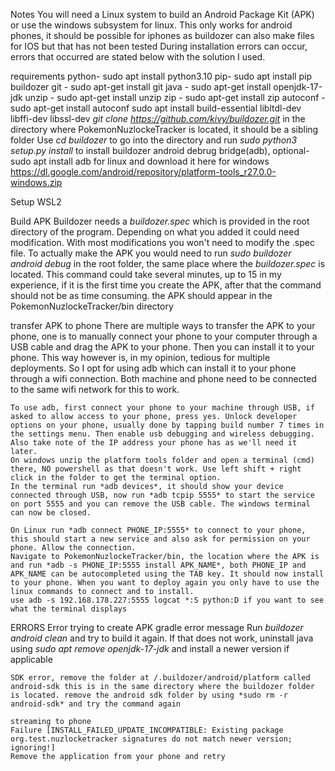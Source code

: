 Notes
    You will need a Linux system to build an Android Package Kit (APK) or use the windows subsystem for linux.
    This only works for android phones, it should be possible for iphones as buildozer can also make files for IOS but that has not been tested
    During installation errors can occur, errors that occurred are stated below with the solution I used.

requirements
    python- sudo apt install python3.10
    pip- sudo apt install pip
    buildozer
        git - sudo apt-get install git
        java - sudo apt-get install openjdk-17-jdk
        unzip - sudo apt-get install unzip
        zip - sudo apt-get install zip
        autoconf - sudo apt-get install autoconf
        sudo apt install build-essential libltdl-dev libffi-dev libssl-dev
        *git clone https://github.com/kivy/buildozer.git* in the directory where PokemonNuzlockeTracker is located, it should be a sibling folder
        Use *cd buildozer* to go into the directory and run *sudo python3 setup.py install* to install buildozer
    android debrug bridge(adb), optional- sudo apt install adb for linux and download it here for windows https://dl.google.com/android/repository/platform-tools_r27.0.0-windows.zip

Setup WSL2


Build APK
    Buildozer needs a *buildozer.spec* which is provided in the root directory of the program. Depending on what you added it could need modification. With most modifications you won't need to modify the .spec file.
    To actually make the APK you would need to run *sudo buildozer android debug* in the root folder, the same place where the *buildozer.spec* is located.
    This command could take several minutes, up to 15 in my experience, if it is the first time you create the APK, after that the command should not be as time consuming.
    the APK should appear in the PokemonNuzlockeTracker/bin directory

transfer APK to phone
    There are multiple ways to transfer the APK to your phone, one is to manually connect your phone to your computer through a USB cable and drag the APK to your phone. Then you can install it to your phone.
    This way however is, in my opinion, tedious for multiple deployments. So I opt for using adb which can install it to your phone through a wifi connection. Both machine and phone need to be connected to the same wifi network for this to work.

    To use adb, first connect your phone to your machine through USB, if asked to allow access to your phone, press yes. Unlock developer options on your phone, usually done by tapping build number 7 times in the settings menu. Then enable usb debugging and wireless debugging. Also take note of the IP address your phone has as we'll need it later.
    On windows unzip the platform tools folder and open a terminal (cmd) there, NO powershell as that doesn't work. Use left shift + right click in the folder to get the terminal option.
    In the terminal run *adb devices*, it should show your device connected through USB, now run *adb tcpip 5555* to start the service on port 5555 and you can remove the USB cable. The windows terminal can now be closed.

    On Linux run *adb connect PHONE_IP:5555* to connect to your phone, this should start a new service and also ask for permission on your phone. Allow the connection.
    Navigate to PokemonNuzlockeTracker/bin, the location where the APK is and run *adb -s PHONE_IP:5555 install APK_NAME*, both PHONE_IP and APK_NAME can be autocompleted using the TAB key. It should now install to your phone. When you want to deploy again you only have to use the linux commands to connect and to install.
    use adb -s 192.168.178.227:5555 logcat *:S python:D if you want to see what the terminal displays




ERRORS
    Error trying to create APK gradle error message
    Run *buildozer android clean* and try to build it again. If that does not work, uninstall java using *sudo apt remove openjdk-17-jdk* and install a newer version if applicable

    SDK error, remove the folder at /.buildozer/android/platform called android-sdk this is in the same directory where the buildozer folder is located. remove the android sdk folder by using *sudo rm -r android-sdk* and try the command again

    streaming to phone
    Failure [INSTALL_FAILED_UPDATE_INCOMPATIBLE: Existing package org.test.nuzlocketracker signatures do not match newer version; ignoring!]
    Remove the application from your phone and retry